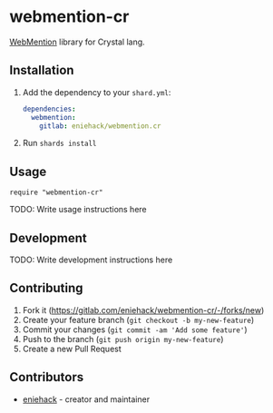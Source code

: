 # webmention-cr

[WebMention](https://www.w3.org/TR/webmention) library for Crystal lang.

## Installation

1. Add the dependency to your `shard.yml`:

   ```yaml
   dependencies:
     webmention:
       gitlab: eniehack/webmention.cr
   ```

2. Run `shards install`

## Usage

```crystal
require "webmention-cr"
```

TODO: Write usage instructions here

## Development

TODO: Write development instructions here

## Contributing

1. Fork it (<https://gitlab.com/eniehack/webmention-cr/-/forks/new>)
2. Create your feature branch (`git checkout -b my-new-feature`)
3. Commit your changes (`git commit -am 'Add some feature'`)
4. Push to the branch (`git push origin my-new-feature`)
5. Create a new Pull Request

## Contributors

- [eniehack](https://gitlab.com/eniehack) - creator and maintainer
